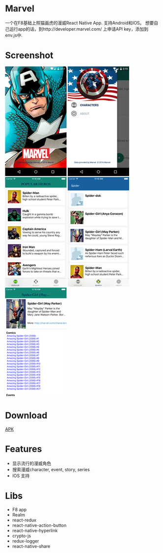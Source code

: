 # Marvel

一个在F8基础上照猫画虎的漫威React Native App. 支持Android和IOS。
想要自己运行app的话，到http://developer.marvel.com/ 上申请API key，添加到env.js中.

# Screenshot
![alt tag](./screenshot/1.png)
![alt tag](./screenshot/2.png)
![alt tag](./screenshot/5.png)
![alt tag](./screenshot/6.png)
![alt tag](./screenshot/7.png)

# Download
[APK](./apk/app-release.apk)

# Features
  - 显示流行的漫威角色
  - 搜索漫威character, event, story, series
  - IOS 支持

# Libs
  - F8 app
  - Realm
  - react-redux
  - react-native-action-button
  - react-native-hyperlink
  - crypto-js
  - redux-logger
  - react-native-share
  
